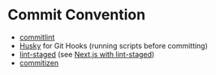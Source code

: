 # Commit Convention

- [commitlint](https://github.com/conventional-changelog/commitlint)
- [Husky](https://typicode.github.io/husky) for Git Hooks (running scripts before committing)
- [lint-staged](https://github.com/okonet/lint-staged) (see [Next.js with lint-staged](https://nextjs.org/docs/basic-features/eslint#lint-staged))
- [commitizen](https://github.com/commitizen/cz-cli)
